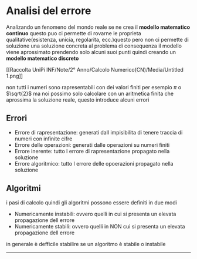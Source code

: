# Analisi del errore

Analizando un fenomeno del mondo reale se ne crea il **modello matematico continuo** questo puo ci permette di rovarne le proprieta qualitative(esistenza, unicia, regolarita, ecc.)questo pero non ci permette di soluzione una soluzione concreta al problema di consequenza il modello viene aprossimato prendendo solo alcuni suoi punti quindi creando un **modello matematico  discreto**

[[Raccolta UniPi INF/Note/2° Anno/Calcolo Numerico(CN)/Media/Untitled 1.png]]

non tutti i numeri sono rapresentabili con dei valori finiti per esempio $\pi$ o $\sqrt{2}$ ma noi possimo solo calcolare con un aritmetica finita che aprossima la soluzione reale, questo introduce alcuni errori

## Errori

- Errore di rapresentazione: generati dall impisibilita di tenere traccia di numeri con infinite cifre
- Errore  delle operazioni: generati dalle operazioni su numeri finiti
- Errore inerente: tutto l errore di rapresentazione propagato nella soluzione
- Errore algoritmico: tutto l errore delle opoerazioni propagato nella soluzione

## Algoritmi

i pasi di calcolo quindi gli algoritmi possono essere definiti in due modi

- Numericamente instabili: ovvero quelli in cui si presenta un elevata propagazione dell errore
- Numericamente stabili: ovvero quelli in NON cui si presenta un elevata propagazione dell errore

in generale è defficile stabilire se un algoritmo è stabile o instabile

---


